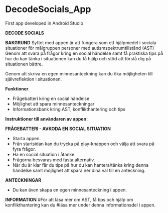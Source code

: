 # DecodeSocials_App
First app developed in Android Studio

****DECODE SOCIALS****

****BAKGRUND****
Syftet med appen är att fungera som ett hjälpmedel i sociala situationer
för målgruppen personer med autismspektrumtillstånd (AST)
Genom att svara på frågor kring en social händelse samt få praktiska tips
på hur du kan tänka i situationen kan du få hjälp och stöd att förstå dig på situationen bättre.

Genom att skriva en egen minnesanteckning kan du öka möjligheten till självreflektion
i situationen.

****Funktioner****
- Frågebatteri kring en social händelse
- Möjlighet att spara minnesanteckningar
- Informationsbank kring AST, konflikthantering och tips


****Instruktioner till användaren av appen:****

****FRÅGEBATTERI - AVKODA EN SOCIAL SITUATION****
- Starta appen.
- Från startsidan kan du trycka på play-knappen och välja att svara på fyra frågor.
- Ha en social situation i åtanke.
- Frågorna besvaras med fasta alternativ.
- När du är klar får du tips på hur du kan hantera/tänka kring denna händelse samt möjlighet att spara ner dina val till en anteckning.

****ANTECKNINGAR****
- Du kan även skapa en egen minnesanteckning i appen.

****INFORMATION****
#För att läsa mer om AST, få tips och hjälp om konflikthantering kan du
#läsa mer under denna informationsdel i appen.

